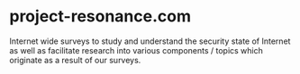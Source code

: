 # project-resonance.com
Internet wide surveys to study and understand the security state of Internet as well as facilitate research into various components / topics which originate as a result of our surveys.

